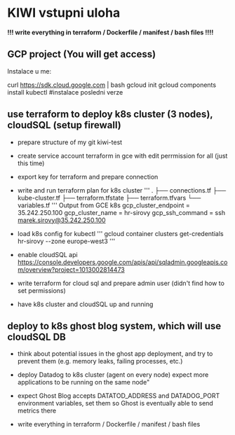 KIWI vstupni uloha
==================

**!!!  write everything in terraform / Dockerfile / manifest / bash files !!!!**


GCP project (You will get access)
---------------------------------

Instalace u me:

curl https://sdk.cloud.google.com | bash
gcloud init
gcloud components install kubectl      #instalace posledni verze



use terraform to deploy k8s cluster (3 nodes), cloudSQL (setup firewall)
------------------------------------------------------------------------
- prepare structure of my git kiwi-test
- create service account terraform in gce with edit perrmission for all (just this time)
- export key for terraform and prepare connection
- write and run terraform plan for k8s cluster
'''
    .
    ├── connections.tf
    ├── kube-cluster.tf
    ├── terraform.tfstate
    ├── terraform.tfvars
    └── variables.tf
'''
Output from GCE k8s
gcp_cluster_endpoint = 35.242.250.100
gcp_cluster_name = hr-sirovy
gcp_ssh_command = ssh marek.sirovy@35.242.250.100


- load k8s config for kubectl
''' 
    gcloud container clusters get-credentials hr-sirovy --zone europe-west3
'''

- enable cloudSQL api https://console.developers.google.com/apis/api/sqladmin.googleapis.com/overview?project=1013002814473
- write terraform for cloud sql and prepare admin user (didn't find how to set permissions)
- have k8s cluster and cloudSQL up and running


deploy to  k8s ghost blog system, which will use cloudSQL DB
------------------------------------------------------------



- think about potential issues in the ghost app deployment, and try to prevent them (e.g. memory leaks, failing processes, etc.)

- deploy Datadog to k8s cluster (agent on every node) expect more applications to be running on the same node"

- expect Ghost Blog accepts DATATOD_ADDRESS and DATADOG_PORT environment variables, set them so Ghost is eventually able to send metrics there

- write everything in terraform / Dockerfile / manifest / bash files

